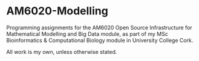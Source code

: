 # AM6020-Modelling
Programming assignments for the AM6020 Open Source Infrastructure for Mathematical Modelling and Big Data module, as part of my MSc Bioinformatics &amp; Computational Biology module in University College Cork.

All work is my own, unless otherwise stated.
